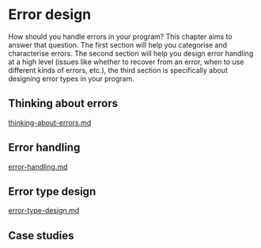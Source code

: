 # Error design

How should you handle errors in your program? This chapter aims to answer that question. The first section will help you categorise and characterise errors. The second section will help you design error handling at a high level (issues like whether to recover from an error, when to use different kinds of errors, etc.), the third section is specifically about designing error types in your program.

## Thinking about errors

[thinking-about-errors.md](thinking-about-errors.md)

## Error handling

[error-handling.md](error-handling.md)

## Error type design

[error-type-design.md](error-type-design.md)

## Case studies

